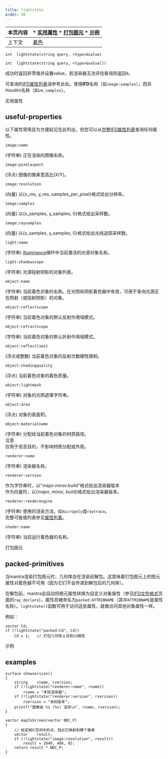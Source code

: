 ```yaml
---
title: lightstate
order: 50
---
```

  

| 本页内容 | * [实用属性](#useful-properties) * [打包图元](#packed-primitives) * [示例](#examples) |  
| --- | --- |  
| 上下文 | [着色](../contexts/shading.html) |  

`int  lightstate(string query, <type>&value)`  

`int  lightstate(string query, <type>&value[])`  

成功时返回非零值并设置value，若渲染器无法评估查询则返回`0`。  

可查询的[IFD属性列表](../../props/mantra.html)请参考此处。使用**IFD**名称（如`image:samples`），而非Houdini名称（如`vm_samples`）。  

实用属性  

## useful-properties  

以下属性常用且为方便起见在此列出，但您可以从[完整IFD属性列表](../../props/mantra.html)查询任何属性。  

`image:name`  

(字符串) 正在渲染的图像名称。  

`image:pixelaspect`  

(浮点) 图像的像素宽高比(X/Y)。  

`image:resolution`  

(向量) 以{x_res, y_res, samples_per_pixel}格式给出分辨率。  

`image:samples`  

(向量) 以{x_samples, y_samples, 0}格式给出采样数。  

`image:raysamples`  

(向量) 以{x_samples, y_samples, 0}格式给出光线追踪采样数。  

`light:name`  

(字符串) [illuminance](illuminance.html "遍历场景中所有光源，为每个光源调用光照着色器以设置Cl和L全局变量。")循环中当前激活的光源对象名称。  

`light:shadowscope`  

(字符串) 光源投射阴影的对象列表。  

`object:name`  

(字符串) 当前着色对象的名称。在光照和阴影着色器中有效，可用于查询光源正在照射（或投射阴影）的对象。  

`object:reflectscope`  

(字符串) 当前着色对象的默认反射作用域模式。  

`object:refractscope`  

(字符串) 当前着色对象的默认折射作用域模式。  

`object:reflectlimit`  

(浮点或整数) 当前着色对象的反射次数硬性限制。  

`object:shadingquality`  

(浮点) 当前着色对象的着色质量。  

`object:lightmask`  

(字符串) 对象的光照遮罩字符串。  

`object:area`  

(浮点) 对象的表面积。  

`object:materialname`  

(字符串) 分配给当前着色对象的材质路径。  
注意  
仅用于信息目的，不影响材质分配或外观。  

`renderer:name`  

(字符串) 渲染器名称。  

`renderer:version`  

作为字符串时，以"major.minor.build"格式给出渲染器版本  
作为向量时，以{major, minor, build}格式给出渲染器版本。  

`renderer:renderengine`  

(字符串) 使用的渲染方法，如`micropoly`或`raytrace`。  
完整可能值列表参见[属性列表](../../props/mantra.html)。  

`shader:name`  

(字符串) 当前运行着色器的名称。  

打包图元  

## packed-primitives  

当mantra渲染打包图元时，几何体会在渲染前解包。这意味着打包图元上的图元属性对着色器不可用（因为它们不会传递到解包后的几何体）。  

在解包前，mantra会自动将图元属性转换为自定义对象属性（参见[IFD文件格式](../../render/ifd.html)页面的`ray_declare`）。属性将被命名为`packed:ATTRIBNAME`（其中`ATTRIBNAME`是属性名称）。`lightstate()`函数可用于访问这些属性，就像访问其他对象属性一样。  

例如：  

```vex  
vector Cd;  
if (!lightstate("packed:Cd", Cd))  
    Cd = 1;   // 打包几何体上没有Cd属性  

```  

示例  

## examples  

```vex  
surface showversion()   
{  
    string    rname, rversion;  
    if (!lightstate("renderer:name", rname))  
        rname = "未知渲染器";  
    if (!lightstate("renderer:version", rversion))  
        rversion = "未知版本";  
    printf("图像由 %s (%s) 渲染\n", rname, rversion);  
}  

vector mapToScreen(vector NDC_P)  
{  
    // 给定NDC空间中的点，找出它映射到哪个像素  
    vector    result;  
    if (!lightstate("image:resolution", result))  
        result = {640, 486, 0};  
    return result * NDC_P;  
}  

```
